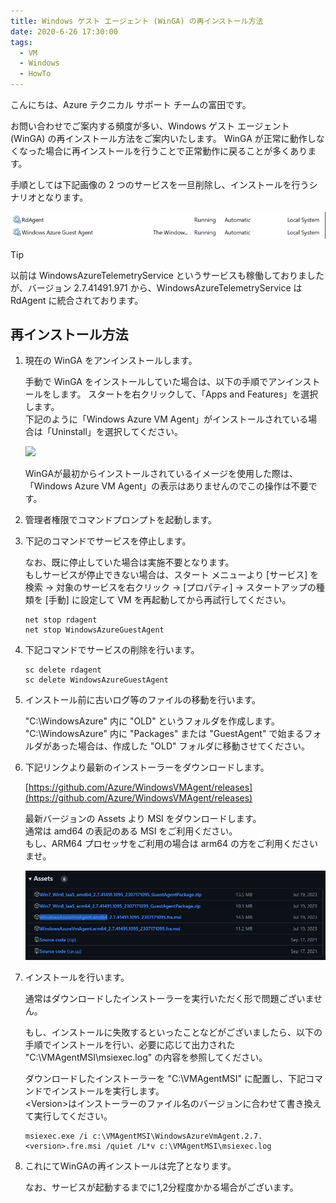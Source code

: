 ```yaml
---
title: Windows ゲスト エージェント (WinGA) の再インストール方法
date: 2020-6-26 17:30:00
tags:
  - VM
  - Windows
  - HowTo
---
```


こんにちは、Azure テクニカル サポート チームの富田です。

お問い合わせでご案内する頻度が多い、Windows ゲスト エージェント (WinGA) の再インストール方法をご案内いたします。
WinGA が正常に動作しなくなった場合に再インストールを行うことで正常動作に戻ることが多くあります。

手順としては下記画像の 2 つのサービスを一旦削除し、インストールを行うシナリオとなります。  

![](./re-install-windows-azure-guest-agent/service.png) 

> [!TIP]
> 以前は WindowsAzureTelemetryService というサービスも稼働しておりましたが、バージョン 2.7.41491.971 から、WindowsAzureTelemetryService は RdAgent に統合されております。
 
## 再インストール方法

1. 現在の WinGA をアンインストールします。  
    
    手動で WinGA をインストールしていた場合は、以下の手順でアンインストールをします。
    スタートを右クリックして、「Apps and Features」を選択します。  
    下記のように「Windows Azure VM Agent」がインストールされている場合は「Uninstall」を選択してください。

    ![](./re-install-windows-azure-guest-agent/app-and-features.png) 

    WinGAが最初からインストールされているイメージを使用した際は、「Windows Azure VM Agent」の表示はありませんのでこの操作は不要です。

1. 管理者権限でコマンドプロンプトを起動します。

1. 下記のコマンドでサービスを停止します。

    なお、既に停止していた場合は実施不要となります。  
    もしサービスが停止できない場合は、スタート メニューより [サービス] を検索 → 対象のサービスを右クリック → [プロパティ] → スタートアップの種類を [手動] に設定して VM を再起動してから再試行してください。  

    ```CMD
    net stop rdagent
    net stop WindowsAzureGuestAgent
    ```

1. 下記コマンドでサービスの削除を行います。

    ```CMD
    sc delete rdagent
    sc delete WindowsAzureGuestAgent
    ```

1. インストール前に古いログ等のファイルの移動を行います。  
    
    "C:\WindowsAzure" 内に "OLD" というフォルダを作成します。  
    "C:\WindowsAzure" 内に "Packages" または "GuestAgent" で始まるフォルダがあった場合は、作成した "OLD" フォルダに移動させてください。

1. 下記リンクより最新のインストーラーをダウンロードします。  

    [https://github.com/Azure/WindowsVMAgent/releases](https://github.com/Azure/WindowsVMAgent/releases)
    
    最新バージョンの Assets より MSI をダウンロードします。  
    通常は amd64 の表記のある MSI をご利用ください。  
    もし、ARM64 プロセッサをご利用の場合は arm64 の方をご利用くださいませ。

    ![](./re-install-windows-azure-guest-agent/image.png)

1. インストールを行います。
    
    通常はダウンロードしたインストーラーを実行いただく形で問題ございません。

    もし、インストールに失敗するといったことなどがございましたら、以下の手順でインストールを行い、必要に応じて出力された "C:\VMAgentMSI\msiexec.log" の内容を参照してください。  

    ダウンロードしたインストーラーを "C:\VMAgentMSI" に配置し、下記コマンドでインストールを実行します。  
    \<Version\>はインストーラーのファイル名のバージョンに合わせて書き換えて実行してください。  
    
    ```CMD
    msiexec.exe /i c:\VMAgentMSI\WindowsAzureVmAgent.2.7.<version>.fre.msi /quiet /L*v c:\VMAgentMSI\msiexec.log
    ```

1. これにてWinGAの再インストールは完了となります。  
    
    なお、サービスが起動するまでに1,2分程度かかる場合がございます。  
